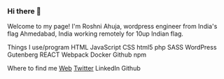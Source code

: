 ### Hi there 👋

<!--
**roshniahuja/roshniahuja** is a ✨ _special_ ✨ repository because its `README.md` (this file) appears on your GitHub profile.

Here are some ideas to get you started:

- 🔭 I’m currently working on ...
- 🌱 I’m currently learning ...
- 👯 I’m looking to collaborate on ...
- 🤔 I’m looking for help with ...
- 💬 Ask me about ...
- 📫 How to reach me: ...
- 😄 Pronouns: ...
- ⚡ Fun fact: ...
-->
Welcome to my page!
I'm Roshni Ahuja, wordpress engineer from India's flag Ahmedabad, India working remotely for 10up Indian flag.

Things I use/program
HTML JavaScript CSS html5 php SASS
WordPress Gutenberg REACT Webpack Docker Github npm

Where to find me
[Web](https://about.me/roshniahuja) [Twitter]([url](https://twitter.com/roshniahuja14)https://twitter.com/roshniahuja14) LinkedIn Github
